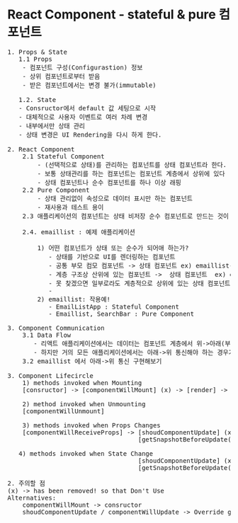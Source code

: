 # React Component - stateful & pure 컴포넌트
<pre>
1. Props & State
   1.1 Props
    - 컴포넌트 구성(Configurastion) 정보
    - 상위 컴포넌트로부터 받음
    - 받은 컴포넌트에서는 변경 불가(immutable)

   1.2. State
   - Consructor에서 default 값 세팅으로 시작
   - 대체적으로 사용자 이벤트로 여러 차례 변경
   - 내부에서만 상태 관리
   - 상태 변경은 UI Rendering을 다시 하게 한다.

2. React Component
    2.1 Stateful Component
        - (선택적으로 상태)를 관리하는 컴포넌트를 상태 컴포넌트라 한다.
        - 보통 상태관리를 하는 컴포넌트는 컴포넌트 계층에서 상위에 있다
        - 상태 컴포넌트나 순수 컴포넌트를 하나 이상 래핑
    2.2 Pure Component
        - 상태 관리없이 속성으로 데이터 표시만 하는 컴포넌트
        - 재사용과 테스트 용이
    2.3 애플리케이션의 컴포넌트는 상태 비저장 순수 컴포넌트로 만드는 것이 좋다.

    2.4. emaillist : 예제 애플리케이션
    
        1) 어떤 컴포넌트가 상태 또는 순수가 되어애 하는가?
           - 상태를 기반으로 UI를 렌더링하는 컴포넌트
           - 공통 부모 컴모 컴포넌트 -> 상태 컴포넌트 ex) emaillist-app
           - 계층 구조상 산위에 있는 컴포넌트 ->  상태 컴포넌트  ex) emaillist-app
           - 못 찾겠으면 일부로라도 계층적으로 상위에 있는 상태 컴포넌트를 만들어서 상태관리하도록 한다. 
           - 
        2) emaillist: 작용예!
           - EmailListApp : Stateful Component
           - Emaillist, SearchBar : Pure Component

3. Component Communication
    3.1 Data Flow
       - 리액트 애플리케이션에서는 데이터는 컴포넌트 계층에서 위->아래(부모->자식) : 리액트는 아주 명시적이고 분명하다.
       - 하지만 거의 모든 애플리케이션에서는 아래->위 통신해야 하는 경우가 반드시 있음
    3.2 emaillist 에서 아래->위 통신 구현해보기

3. Component Lifecircle
    1) methods invoked when Mounting
    [consructor] -> [componentWillMount] (x) -> [render] -> [componentDidMount]

    2) method invoked when Unmounting
    [componentWillUnmount]

    3) methods invoked when Props Changes
    [componentWillReceiveProps] -> [shoudComponentUpdate] (x) -> [componentWillUpdate] (x) -> [render] -> [componentDidUpdate(prevProps, prevState, snapshot)]
                                   [getSnapshotBeforeUpdate(prevProps, prevState)] : override

   4) methods invoked when State Change
                                   [shoudComponentUpdate] (x) -> [componentWillUpdate] (x) -> [render] -> [componentDidUpdate(prevProps, prevState, snapshot)]
                                   [getSnapshotBeforeUpdate(prevProps, prevState)] : override

2. 주의할 점
(x) -> has been removed! so that Don't Use
Alternatives:
    componentWillMount -> consructor
    shoudComponentUpdate / componentWillUpdate -> Override getSnapshotBeforeUpdate(...)
</pre> 